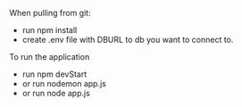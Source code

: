 When pulling from git:
- run npm install
- create .env file with DBURL to db you want to connect to.

To run the application
- run npm devStart 
- or run nodemon app.js
- or run node app.js